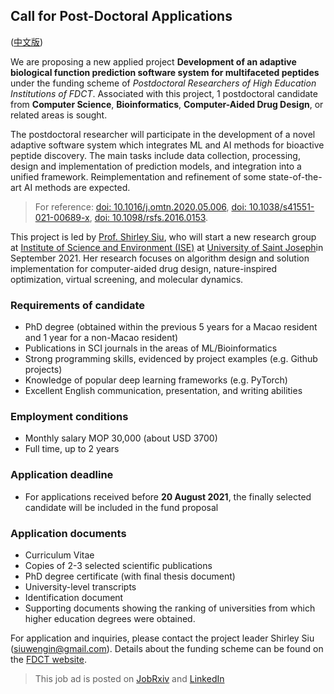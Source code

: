 ## Call for Post-Doctoral Applications 
([中文版](vacancy_cn.md))

We are proposing a new applied project **Development of an adaptive biological function prediction software system for multifaceted peptides** under the funding scheme of *Postdoctoral Researchers of High Education Institutions of FDCT*. Associated with this project, 1 postdoctoral candidate from **Computer Science**, **Bioinformatics**, **Computer-Aided Drug Design**, or related areas is sought. 


The postdoctoral researcher will participate in the development of a novel adaptive software system which integrates ML and AI methods for bioactive peptide discovery. The main tasks include data collection, processing, design and implementation of prediction models, and integration into a unified framework. Reimplementation and refinement of some state-of-the-art AI methods are expected. 


> For reference: [doi: 10.1016/j.omtn.2020.05.006](https://doi.org/10.1016/j.omtn.2020.05.006), [doi: 10.1038/s41551-021-00689-x](https://doi.org/10.1038/s41551-021-00689-x), [doi: 10.1098/rsfs.2016.0153](https://doi.org/10.1098/rsfs.2016.0153).

This project is led by [Prof. Shirley Siu](https://cbbio.online), who will start a new research group at [Institute of Science and Environment (ISE)](http://ise.usj.edu.mo/) at [University of Saint Joseph](https://www.usj.edu.mo/en/)in September 2021. Her research focuses on algorithm design and solution implementation for computer-aided drug design, nature-inspired optimization, virtual screening, and molecular dynamics.

### Requirements of candidate 
- PhD degree (obtained within the previous 5 years for a Macao resident and 1 year for a non-Macao resident)
- Publications in SCI journals in the areas of ML/Bioinformatics
- Strong programming skills, evidenced by project examples (e.g. Github projects)
- Knowledge of popular deep learning frameworks (e.g. PyTorch)
- Excellent English communication, presentation, and writing abilities

### Employment conditions
- Monthly salary MOP 30,000 (about USD 3700)
- Full time, up to 2 years

### Application deadline
- For applications received before **20 August 2021**, the finally selected candidate will be included in the fund proposal

### Application documents
- Curriculum Vitae 
- Copies of 2-3 selected scientific publications
- PhD degree certificate (with final thesis document) 
- University-level transcripts
- Identification document
- Supporting documents showing the ranking of universities from which higher education degrees were obtained. 

For application and inquiries, please contact the project leader Shirley Siu (siuwengin@gmail.com).
Details about the funding scheme can be found on the [FDCT website](https://www.fdct.gov.mo/en/postdoc.html).

>This job ad is posted on [JobRxiv](https://jobrxiv.org/job/university-of-saint-joseph-institute-of-science-and-environment-27778-postdoc-researcher-in-ml-bioinformatics-at-institute-of-science-and-environment-university-of-saint-joseph-macao/?fbclid=IwAR04rRH3e_ypzBc6Mpsqy51_pP7u3QUv5e808NH4a8p9YkUHszSXTOI_4Fs) and [LinkedIn](https://www.linkedin.com/jobs/view/2653671978/)

